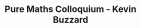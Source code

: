 ---
layout: seminartalk
speaker: Kevin Buzzard
speakerinst: Imperial College London
speakershortinst: Imperial
speakerurl: https://www.imperial.ac.uk/people/k.buzzard
talktitle: 
talkdate: Feb 23 2023
talkterm: "2023S2"
talktime: "16.00"
talkplace: MI Theatre C
title: "Pure Maths Colloquium - Kevin Buzzard"
---